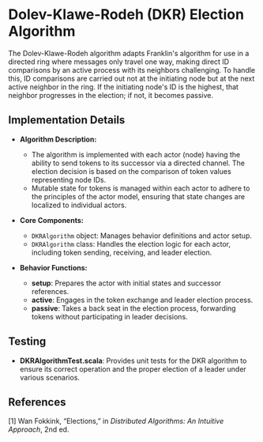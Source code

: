 # Dolev-Klawe-Rodeh (DKR) Election Algorithm

The Dolev-Klawe-Rodeh algorithm adapts Franklin's algorithm for use in a directed ring where messages only travel one way, making direct ID comparisons by an active process with its neighbors challenging. To handle this, ID comparisons are carried out not at the initiating node but at the next active neighbor in the ring. If the initiating node's ID is the highest, that neighbor progresses in the election; if not, it becomes passive.

## Implementation Details

- **Algorithm Description:**
  - The algorithm is implemented with each actor (node) having the ability to send tokens to its successor via a directed channel. The election decision is based on the comparison of token values representing node IDs.
  - Mutable state for tokens is managed within each actor to adhere to the principles of the actor model, ensuring that state changes are localized to individual actors.

- **Core Components:**
  - `DKRAlgorithm` object: Manages behavior definitions and actor setup.
  - `DKRAlgorithm` class: Handles the election logic for each actor, including token sending, receiving, and leader election.

- **Behavior Functions:**
  - **setup**: Prepares the actor with initial states and successor references.
  - **active**: Engages in the token exchange and leader election process.
  - **passive**: Takes a back seat in the election process, forwarding tokens without participating in leader decisions.
    
## Testing

- **DKRAlgorithmTest.scala**: Provides unit tests for the DKR algorithm to ensure its correct operation and the proper election of a leader under various scenarios.

## References

[1] Wan Fokkink, “Elections,” in *Distributed Algorithms: An Intuitive Approach*, 2nd ed.

